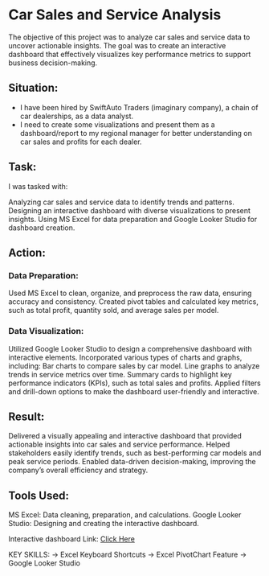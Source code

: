 # Car Sales and Service Analysis
The objective of this project was to analyze car sales and service data to uncover actionable insights. The goal was to create an interactive dashboard that effectively visualizes key performance metrics to support business decision-making.

## Situation:
- I have been hired by SwiftAuto Traders (imaginary company), a chain of car dealerships, as a data analyst. 
- I need to create some visualizations and present them as a dashboard/report to my regional manager for better understanding on car sales and profits for each dealer.

## Task:
I was tasked with:

Analyzing car sales and service data to identify trends and patterns.
Designing an interactive dashboard with diverse visualizations to present insights.
Using MS Excel for data preparation and Google Looker Studio for dashboard creation.

## Action:
### Data Preparation:
Used MS Excel to clean, organize, and preprocess the raw data, ensuring accuracy and consistency.
Created pivot tables and calculated key metrics, such as total profit, quantity sold, and average sales per model.

### Data Visualization:
Utilized Google Looker Studio to design a comprehensive dashboard with interactive elements.
Incorporated various types of charts and graphs, including:
Bar charts to compare sales by car model.
Line graphs to analyze trends in service metrics over time.
Summary cards to highlight key performance indicators (KPIs), such as total sales and profits.
Applied filters and drill-down options to make the dashboard user-friendly and interactive.

## Result:
Delivered a visually appealing and interactive dashboard that provided actionable insights into car sales and service performance.
Helped stakeholders easily identify trends, such as best-performing car models and peak service periods.
Enabled data-driven decision-making, improving the company’s overall efficiency and strategy.

## Tools Used:
MS Excel: Data cleaning, preparation, and calculations.
Google Looker Studio: Designing and creating the interactive dashboard.

Interactive dashboard Link:
<a target="_blank" href="https://lookerstudio.google.com/reporting/31cb7832-556d-42ab-985b-6826b63eb779">Click Here</a>

KEY SKILLS:
-> Excel Keyboard Shortcuts
-> Excel PivotChart Feature
-> Google Looker Studio
